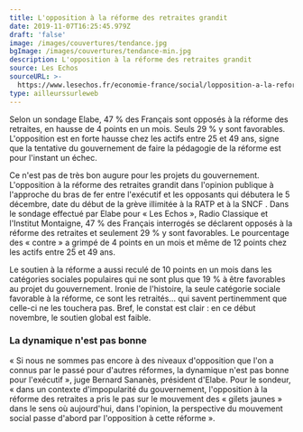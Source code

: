 ```yaml
---
title: L'opposition à la réforme des retraites grandit
date: 2019-11-07T16:25:45.979Z
draft: 'false'
image: /images/couvertures/tendance.jpg
bgImage: /images/couvertures/tendance-min.jpg
description: L'opposition à la réforme des retraites grandit
source: Les Echos
sourceURL: >-
  https://www.lesechos.fr/economie-france/social/lopposition-a-la-reforme-des-retraites-grandit-dans-lopinion-1146321
type: ailleurssurleweb
---
```

Selon un sondage Elabe, 47 % des Français sont opposés à la réforme des retraites, en hausse de 4 points en un mois. Seuls 29 % y sont favorables. L'opposition est en forte hausse chez les actifs entre 25 et 49 ans, signe que la tentative du gouvernement de faire la pédagogie de la réforme est pour l'instant un échec.



Ce n'est pas de très bon augure pour les projets du gouvernement. L'opposition à  la réforme des retraites grandit dans l'opinion publique à l'approche du bras de fer entre l'exécutif et les opposants qui débutera  le 5 décembre, date du début de la grève illimitée à la RATP et à la SNCF . Dans le sondage effectué par Elabe pour « Les Echos », Radio Classique et l'Institut Montaigne, 47 % des Français interrogés se déclarent opposés à la réforme des retraites et seulement 29 % y sont favorables. Le pourcentage des « contre » a grimpé de 4 points en un mois et même de 12 points chez les actifs entre 25 et 49 ans.



Le soutien à la réforme a aussi reculé de 10 points en un mois dans les catégories sociales populaires qui ne sont plus que 19 % à être favorables au projet du gouvernement. Ironie de l'histoire, la seule catégorie sociale favorable à la réforme, ce sont les retraités… qui savent pertinemment que celle-ci ne les touchera pas. Bref, le constat est clair : en ce début novembre, le soutien global est faible.



### La dynamique n'est pas bonne

« Si nous ne sommes pas encore à des niveaux d'opposition que l'on a connus par le passé pour d'autres réformes, la dynamique n'est pas bonne pour l'exécutif », juge Bernard Sananès, président d'Elabe. Pour le sondeur, « dans un contexte d'impopularité du gouvernement, l'opposition à la réforme des retraites a pris le pas sur le mouvement des « gilets jaunes » dans le sens où aujourd'hui, dans l'opinion, la perspective du mouvement social passe d'abord par l'opposition à cette réforme ».
